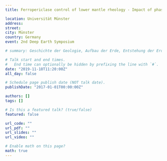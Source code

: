 ```yaml
---
title: Ferropericlase control of lower mantle rheology - Impact of phase morphology

location: Universität Münster
address:
street: 
city: Münster
country: Germany
event: 2nd Deep Earth Symposium

# summary: Geschichte der Geologie, Aufbau der Erde, Entstehung der Erde

# Talk start and end times.
#   End time can optionally be hidden by prefixing the line with `#`.
date: "2019-11-18T11:20:00Z"
all_day: false

# Schedule page publish date (NOT talk date).
publishDate: "2017-01-01T00:00:00Z"

authors: []
tags: []

# Is this a featured talk? (true/false)
featured: false

url_code: ""
url_pdf: ""
url_slides: ""
url_video: ""

# Enable math on this page?
math: true
---
```

